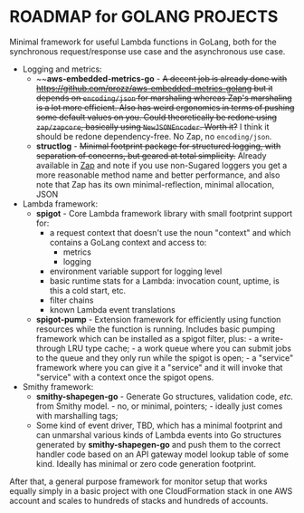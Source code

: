ROADMAP for GOLANG PROJECTS
===========================

Minimal framework for useful Lambda functions in GoLang, both for the
synchronous request/response use case and the asynchronous use case.

- Logging and metrics:
    - ~~**aws-embedded-metrics-go** - ~~A decent job is already done with
      https://github.com/prozz/aws-embedded-metrics-golang but it
      depends on `encoding/json` for marshaling whereas Zap's marshaling
      is a lot more efficient. Also has weird ergonomics in terms of
      pushing some default values on you. Could theoretically be redone
      using `zap/zapcore`, basically using `NewJSONEncoder`. Worth it?~~
      I think it should be redone dependency-free. No Zap, no `encoding/json`.
    - **structlog** - ~~Minimal footprint package for structured
      logging, with separation of concerns, but geared at total
      simplicity.~~ Already available in [Zap](https://github.com/uber-go/zap)
      and note if you use non-Sugared loggers you get a more
      reasonable method name and better performance, and also note that
      Zap has its own minimal-reflection, minimal allocation, JSON
- Lambda framework:
    - **spigot** - Core Lambda framework library with small footprint
      support for:
        - a request context that doesn't use the noun "context" and
          which contains a GoLang context and access to:
            - metrics
            - logging
        - environment variable support for logging level
        - basic runtime stats for a Lambda: invocation count, uptime,
          is this a cold start, etc.
        - filter chains
        - known Lambda event translations
    - **spigot-pump** - Extension framework for efficiently using
        function resources while the function is running. Includes
        basic pumping framework which can be installed as a spigot
        filter, plus:
            - a write-through LRU type cache;
            - a work queue where you can submit jobs to the queue
              and they only run while the spigot is open;
            - a "service" framework where you can give it a "service"
              and it will invoke that "service" with a context once
              the spigot opens.
- Smithy framework:
   - **smithy-shapegen-go** - Generate Go structures, validation code,
     *etc.* from Smithy model.
            - no, or minimal, pointers;
            - ideally just comes with marshalling tags;
   - Some kind of event driver, TBD, which has a minimal footprint and
     can unmarshal various kinds of Lambda events into Go structures
     generated by **smithy-shapegen-go** and push them to the correct
     handler code based on an API gateway model lookup table of some
     kind. Ideally has minimal or zero code generation footprint.

After that, a general purpose framework for monitor setup that works
equally simply in a basic project with one CloudFormation stack in one
AWS account and scales to hundreds of stacks and hundreds of accounts.
